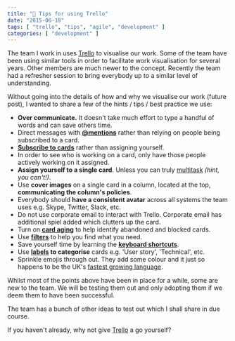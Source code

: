 ```yaml
---
title: "📇 Tips for using Trello"
date: "2015-06-18"
tags: [ "trello", "tips", "agile", "development" ]
categories: [ "development" ]
---
```


The team I work in uses [Trello](https://trello.com) to visualise our work.
Some of the team have been using similar tools in order to facilitate work
visualisation for several years. Other members are much newer to the concept.
Recently the team had a refresher session to bring everybody up to a similar
level of understanding.

Without going into the details of how and why we visualise our work (future
post), I wanted to share a few of the hints / tips / best practice we use:

* **Over communicate.** It doesn't take much effort to type a handful of words
  and can save others time.
* Direct messages with
  **[@mentions](http://help.trello.com/article/765-commenting-on-cards)**
  rather than relying on people being subscribed to a card.
* **[Subscribe to
  cards](http://help.trello.com/article/799-subscribing-to-cards-lists-and-boards)**
  rather than assigning yourself.
* In order to see who is working on a card, only have those people actively
  working on it assigned.
* **Assign yourself to a single card**. Unless you can truly
  [multitask](https://en.wikipedia.org/wiki/Human_multitasking#Popular_commentary_on_practical_multitasking)
  *(hint, you can't!)*.
* Use **cover images** on a single card in a column, located at the top,
  **communicating the column's policies**.
* Everybody should **have a consistent avatar** across all systems the team
  uses e.g. Skype, Twitter, Slack, etc.
* Do not use corporate email to interact with Trello. Corporate email has
  additional spiel added which clutters up the card.
* Turn on **[card aging](http://help.trello.com/article/820-card-aging)** to
  help identify abandoned and blocked cards.
* Use
  **[filters](http://help.trello.com/article/787-filtering-cards-on-a-board)**
  to help you find what you need.
* Save yourself time by learning the **[keyboard
  shortcuts](https://trello.com/shortcuts)**.
* Use **[labels](http://help.trello.com/article/797-adding-labels-to-cards) to
  categorise** cards e.g. 'User story', 'Technical', etc.
* Sprinkle emojis through out. They add some colour and it just so happens to
  be the UK's
  [fastest growing language](http://www.bbc.co.uk/newsbeat/article/32793732/uks-fastest-growing-language-is-emoji).

Whilst most of the points above have been in place for a while, some are new to
the team. We will be testing them out and only adopting them if we deem them to
have been successful.

The team has a bunch of other ideas to test out which I shall share in due
course.

If you haven't already, why not give
[Trello](https://trello.com/st3v3nhunt/recommend) a go yourself?
